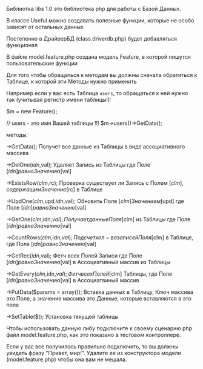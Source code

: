 Библиотка libs 1.0 это библиотека php для работы с Базой Данных.

В классе Useful можно создавать полезные функции, которые не особо зависят от остальных данных

Постепенно в ДрайверБД (class.driverdb.php) будет добавляться функционал

В файле model.feature.php создана модель Feature, в которой пишутся пользовательские функции

Для того чтобы обращаться к методам вы должны сначала обратиться к Таблице, к которой эти Методы нужно применить

Например если у вас есть Таблица `users`, то обращаться к ней нужно так (учитывая регистр имени таблицы!):

$m = new Feature();

// users - это имя Вашей таблицы !!!
$m->users()->GetData();

методы:

->GetData();
Получет все данные из Таблицы в виде ассоциативного массива

->DelOne($idn,$val);
Удаляет Запись из Таблицы где Поле [$idn] равно Значению [$val]

->ExistsRow($clm,$rc);
Проверка существует ли Запись с Полем [$clm], содержащим Значение [$rc] в Таблице

->UpdOne($clm,$upd,$idn,$val); 
Обновить Поле [$clm] Значением [$upd] где Поле [$idn] равно Значению [$val]

->GetOne($clm,$idn,$val);
Получает данные Поля [$clm] из Таблицы где Поле [$idn] равно Значению [$val]

->CountRows($clm,$idn,$val);
Подсчет кол-ва записей Поля [$clm] в Таблице, где Поле [$idn] равно Значению [$val]

->GetRec($idn,$val);
Фетч всех Полей Записи где Поле [$idn] равно Значению [$val] в Ассоциативный массив из Таблицы

->GetEvery($clm,$idn,$val);
Фетч всех Полей [$clm] Таблицы, где Поле [$idn] равно Значению [$val] в Ассоциатвиный массив

->PutData($params = array());
Вставка данных в Таблицу, Ключ массива это Поле, а значение массива это Данные, которые вставляются в это поле

->SetTable($t);
Установка текущей таблицы

Чтобы использовать данную либу подключите к своему сценарию php файл model.feature.php, как это показано в тестовом контроллере.

Если у вас все получилось правильно подключить, то вы должны увидеть фразу "Привет, мир!". Удалите ее из конструктора модели (model.feature.php) чтобы она вам не мешала.
